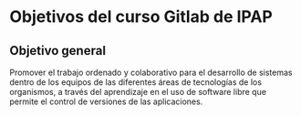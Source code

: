 # Objetivos del curso Gitlab de IPAP
## Objetivo general
Promover el trabajo ordenado y colaborativo para el desarrollo de sistemas dentro de los equipos de
las diferentes áreas de tecnologías de los organismos, a través del aprendizaje en el uso de software
libre que permite el control de versiones de las aplicaciones.
